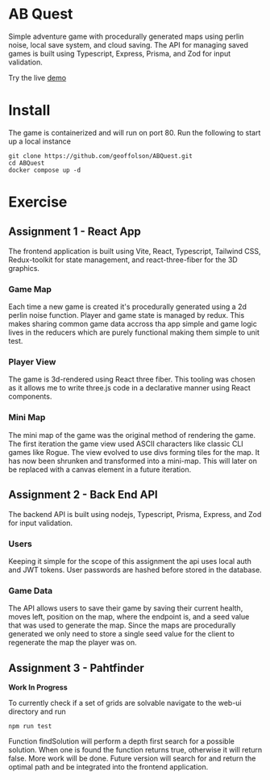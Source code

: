 # AB Quest

Simple adventure game with procedurally generated maps using perlin noise, local save system, and cloud saving. The API for managing saved games is built using Typescript, Express, Prisma, and Zod for input validation.

Try the live [demo](http://ec2-34-216-78-119.us-west-2.compute.amazonaws.com/)

# Install

The game is containerized and will run on port 80. Run the following to start up a local instance

```
git clone https://github.com/geoffolson/ABQuest.git
cd ABQuest
docker compose up -d
```

# Exercise

## Assignment 1 - React App

The frontend application is built using Vite, React, Typescript, Tailwind CSS, Redux-toolkit for state management, and react-three-fiber for the 3D graphics.

### Game Map

Each time a new game is created it's procedurally generated using a 2d perlin noise function. Player and game state is managed by redux. This makes sharing common game data accross tha app simple and game logic lives in the reducers which are purely functional making them simple to unit test.

### Player View

The game is 3d-rendered using React three fiber. This tooling was chosen as it allows me to write three.js code in a declarative manner using React components.

### Mini Map

The mini map of the game was the original method of rendering the game. The first iteration the game view used ASCII characters like classic CLI games like Rogue. The view evolved to use divs forming tiles for the map. It has now been shrunken and transformed into a mini-map. This will later on be replaced with a canvas element in a future iteration.

## Assignment 2 - Back End API

The backend API is built using nodejs, Typescript, Prisma, Express, and Zod for input validation.

### Users

Keeping it simple for the scope of this assignment the api uses local auth and JWT tokens. User passwords are hashed before stored in the database.

### Game Data

The API allows users to save their game by saving their current health, moves left, position on the map, where the endpoint is, and a seed value that was used to generate the map. Since the maps are procedurally generated we only need to store a single seed value for the client to regenerate the map the player was on.

## Assignment 3 - Pahtfinder

**Work In Progress**

To currently check if a set of grids are solvable navigate to the web-ui directory and run

```
npm run test
```

Function findSolution will perform a depth first search for a possible solution. When one is found the function returns true, otherwise it will return false. More work will be done. Future version will search for and return the optimal path and be integrated into the frontend application.
